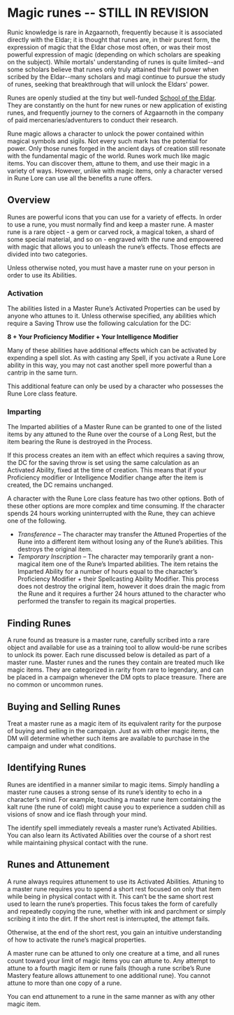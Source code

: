 # Magic runes -- STILL IN REVISION
Runic knowledge is rare in Azgaarnoth, frequently because it is associated directly with the Eldar; it is thought that runes are, in their purest form, the expression of magic that the Eldar chose most often, or was their most powerful expression of magic (depending on which scholars are speaking on the subject). While mortals' understanding of runes is quite limited--and some scholars believe that runes only truly attained their full power when scribed by the Eldar--many scholars and magi continue to pursue the study of runes, seeking that breakthrough that will unlock the Eldars' power.

Runes are openly studied at the tiny but well-funded [School of the Eldar](/Organizations/MageSchools/SchoolOfTheEldar.md). They are constantly on the hunt for new runes or new application of existing runes, and frequently journey to the corners of Azgaarnoth in the company of paid mercenaries/adventurers to conduct their research.

Rune magic allows a character to unlock the power contained within magical symbols and sigils. Not every such mark has the potential for power. Only those runes forged in the ancient days of creation still resonate with the fundamental magic of the world. 
Runes work much like magic items. You can discover them, attune to them, and use their magic in a variety of ways. However, unlike with magic items, only a character versed in Rune Lore can use all the benefits a rune offers.

## Overview
Runes are powerful icons that you can use for a variety of effects. In order to use a rune, you must normally find and keep a master rune. A master rune is a rare object - a gem or carved rock, a magical token, a shard of some special material, and so on - engraved with the rune and empowered with magic that allows you to unleash the rune’s effects. Those effects are divided into two categories.

Unless otherwise noted, you must have a master rune on your person in order to use its Abilities.

### Activation
The abilities listed in a Master Rune’s Activated Properties can be used by anyone who attunes to it. Unless otherwise specified, any abilities which require a Saving Throw use the following calculation for the DC:

**8 + Your Proficiency Modifier + Your Intelligence Modifier**

Many of these abilities have additional effects which can be activated by expending a spell slot. As with casting any Spell, if you activate a Rune Lore ability in this way, you may not cast another spell more powerful than a cantrip in the same turn.

This additional feature can only be used by a character who possesses the Rune Lore class feature.

### Imparting
The Imparted abilities of a Master Rune can be granted to one of the listed items by any attuned to the Rune over the course of a Long Rest, but the item bearing the Rune is destroyed in the Process. 

If this process creates an item with an effect which requires a saving throw, the DC for the saving throw is set using the same calculation as an Activated Ability, fixed at the time of creation. This means that if your Proficiency modifier or Intelligence Modifier change after the item is created, the DC remains unchanged.

A character with the Rune Lore class feature has two other options. Both of these other options are more complex and time consuming. If the character spends 24 hours working uninterrupted with the Rune, they can achieve one of the following.

* *Transference* – The character may transfer the Attuned Properties of the Rune into a different item without losing any of the Rune’s abilities. This destroys the original item.
* *Temporary Inscription* – The character may temporarily grant a non-magical item one of the Rune’s Imparted abilities. The item retains the Imparted Ability for a number of hours equal to the character’s Proficiency Modifier + their Spellcasting Ability Modifier. This process does not destroy the original item, however it does drain the magic from the Rune and it requires a further 24 hours  attuned to the character who performed the transfer to regain its magical properties.

## Finding Runes
A rune found as treasure is a master rune, carefully scribed into a rare object and available for use as a training tool to allow would-be rune scribes to unlock its power. Each rune discussed below is detailed as part of a master rune. Master runes and the runes they contain are treated much like magic items. They are categorized in rarity from rare to legendary, and can be placed in a campaign whenever the DM opts to place treasure. There are no common or uncommon runes.

## Buying and Selling Runes
Treat a master rune as a magic item of its equivalent rarity for the purpose of buying and selling in the campaign. Just as with other magic items, the DM will determine whether such items are available to purchase in the campaign and under what conditions.

## Identifying Runes
Runes are identified in a manner similar to magic items. Simply handling a master rune causes a strong sense of its rune’s identity to echo in a character’s mind. For example, touching a master rune item containing the kalt rune (the rune of cold) might cause you to experience a sudden chill as visions of snow and ice flash through your mind.

The identify spell immediately reveals a master rune’s Activated Abilities. You can also learn its Activated Abilities over the course of a short rest while maintaining physical contact with the rune.

## Runes and Attunement
A rune always requires attunement to use its Activated Abilities. Attuning to a master rune requires you to spend a short rest focused on only that item while being in physical contact with it. This can’t be the same short rest used to learn the rune’s properties. This focus takes the form of carefully and repeatedly copying the rune, whether with ink and parchment or simply scribing it into
the dirt. If the short rest is interrupted, the attempt fails.

Otherwise, at the end of the short rest, you gain an intuitive understanding of how to activate the rune’s magical properties.

A master rune can be attuned to only one creature at a time, and all runes count toward your limit of magic items you can attune to. Any attempt to attune to a fourth magic item or rune fails (though a rune scribe’s Rune Mastery feature allows attunement to one
additional rune). You cannot attune to more than one copy of a rune.

You can end attunement to a rune in the same manner as with any other magic item.

